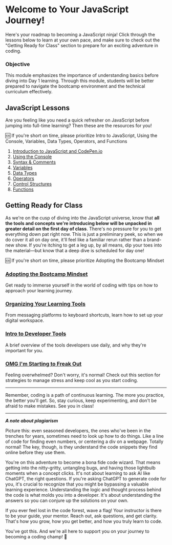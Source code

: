 # Welcome to Your JavaScript Journey!

Here's your roadmap to becoming a JavaScript ninja! Click through the lessons below to learn at your own pace, and make sure to check out the "Getting Ready for Class" section to prepare for an exciting adventure in coding.

### Objective

This module emphasizes the importance of understanding basics before diving into Day 1 learning. Through this module, students will be better prepared to navigate the bootcamp environment and the technical curriculum effectively.

## JavaScript Lessons

Are you feeling like you need a quick refresher on JavaScript before jumping into full-time learning?  Then these are the resources for you!

🆘 If you're short on time, please prioritize Intro to JavaScript, Using the Console, Variables, Data Types, Operators, and Functions

1. [Introduction to JavaScript and CodePen.io](https://github.com/nayaba/pw-lesson-01)
2. [Using the Console](https://github.com/nayaba/pw-lesson-02)
3. [Syntax & Comments](https://github.com/nayaba/pw-lesson-03)
4. [Variables](https://github.com/nayaba/pw-lesson-04)
5. [Data Types](https://github.com/nayaba/pw-lesson-05)
6. [Operators](https://github.com/nayaba/pw-lesson-06)
7. [Control Structures](https://github.com/nayaba/pw-lesson-07)
8. [Functions](https://github.com/nayaba/pw-lesson-08)

## Getting Ready for Class

As we're on the cusp of diving into the JavaScript universe, know that **all the tools and concepts we're introducing below will be unpacked in greater detail on the first day of class**. There's no pressure for you to get everything down pat right now. This is just a preliminary peek, so when we do cover it all on day one, it'll feel like a familiar rerun rather than a brand-new show. If you're itching to get a leg up, by all means, dip your toes into the material—but know that a deep dive is scheduled for day one!

🆘 If you're short on time, please prioritize Adopting the Bootcamp Mindset

### [Adopting the Bootcamp Mindset](https://seiremote.notion.site/Bootcamp-Mindset-4a3b687a2357409abc79a1d0eae41f59)

Get ready to immerse yourself in the world of coding with tips on how to approach your learning journey.

### [Organizing Your Learning Tools](https://github.com/nayaba/pw-organizing)

From messaging platforms to keyboard shortcuts, learn how to set up your digital workspace.

### [Intro to Developer Tools](https://github.com/nayaba/pw-dev-tools)

A brief overview of the tools developers use daily, and why they're important for you.

### [OMG I'm Starting to Freak Out](https://seiremote.notion.site/PANIC-BUTTON-Question-List-33ba1112a68f4d51801d5dff09c11534)

Feeling overwhelmed? Don't worry, it's normal! Check out this section for strategies to manage stress and keep cool as you start coding.

---

Remember, coding is a path of continuous learning. The more you practice, the better you'll get. So, stay curious, keep experimenting, and don't be afraid to make mistakes. See you in class!

---
**_A note about plagiarism_**

Picture this: even seasoned developers, the ones who've been in the trenches for years, sometimes need to look up how to do things. Like a line of code for finding even numbers, or centering a div on a webpage. Totally normal! The key, though, is they understand the code snippets they find online before they use them.

You're on this adventure to become a bona fide code wizard. That means getting into the nitty-gritty, untangling bugs, and having those lightbulb moments when a concept clicks. It's not about learning to ask AI like ChatGPT, the right questions. If you're asking ChatGPT to generate code for you, it's crucial to recognize that you might be bypassing a valuable learning experience. Understanding the logic and thought process behind the code is what molds you into a developer.  It's about understanding the answers so you can conjure up the solutions on your own.

If you ever feel lost in the code forest, wave a flag! Your instructor is there to be your guide, your mentor. Reach out, ask questions, and get clarity. That's how you grow, how you get better, and how you truly learn to code.

You've got this. And we're all here to support you on your journey to becoming a coding champ! 🚀
